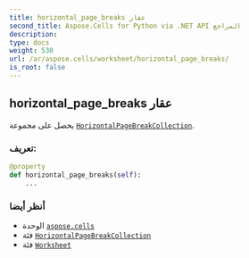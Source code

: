```yaml
---
title: horizontal_page_breaks عقار
second_title: Aspose.Cells for Python via .NET API المراجع
description:
type: docs
weight: 530
url: /ar/aspose.cells/worksheet/horizontal_page_breaks/
is_root: false
---
```

##  horizontal_page_breaks عقار

يحصل على مجموعة [`HorizontalPageBreakCollection`](/cells/python-net/ar/aspose.cells/horizontalpagebreakcollection).
###  تعريف:
```python
@property
def horizontal_page_breaks(self):
    ...
```

###  أنظر أيضا
* الوحدة [`aspose.cells`](../../)
* فئة [`HorizontalPageBreakCollection`](/cells/python-net/ar/aspose.cells/horizontalpagebreakcollection)
* فئة [`Worksheet`](/cells/python-net/ar/aspose.cells/worksheet)
